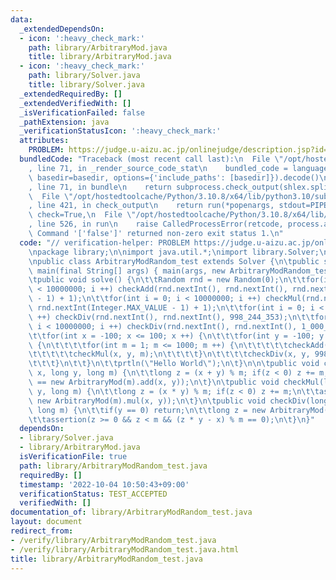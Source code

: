```yaml
---
data:
  _extendedDependsOn:
  - icon: ':heavy_check_mark:'
    path: library/ArbitraryMod.java
    title: library/ArbitraryMod.java
  - icon: ':heavy_check_mark:'
    path: library/Solver.java
    title: library/Solver.java
  _extendedRequiredBy: []
  _extendedVerifiedWith: []
  _isVerificationFailed: false
  _pathExtension: java
  _verificationStatusIcon: ':heavy_check_mark:'
  attributes:
    PROBLEM: https://judge.u-aizu.ac.jp/onlinejudge/description.jsp?id=ITP1_1_A
  bundledCode: "Traceback (most recent call last):\n  File \"/opt/hostedtoolcache/Python/3.10.8/x64/lib/python3.10/site-packages/onlinejudge_verify/documentation/build.py\"\
    , line 71, in _render_source_code_stat\n    bundled_code = language.bundle(stat.path,\
    \ basedir=basedir, options={'include_paths': [basedir]}).decode()\n  File \"/opt/hostedtoolcache/Python/3.10.8/x64/lib/python3.10/site-packages/onlinejudge_verify/languages/user_defined.py\"\
    , line 71, in bundle\n    return subprocess.check_output(shlex.split(command))\n\
    \  File \"/opt/hostedtoolcache/Python/3.10.8/x64/lib/python3.10/subprocess.py\"\
    , line 421, in check_output\n    return run(*popenargs, stdout=PIPE, timeout=timeout,\
    \ check=True,\n  File \"/opt/hostedtoolcache/Python/3.10.8/x64/lib/python3.10/subprocess.py\"\
    , line 526, in run\n    raise CalledProcessError(retcode, process.args,\nsubprocess.CalledProcessError:\
    \ Command '['false']' returned non-zero exit status 1.\n"
  code: "// verification-helper: PROBLEM https://judge.u-aizu.ac.jp/onlinejudge/description.jsp?id=ITP1_1_A\n\
    \npackage library;\n\nimport java.util.*;\nimport library.Solver;\nimport library.ArbitraryMod;\n\
    \npublic class ArbitraryModRandom_test extends Solver {\n\tpublic static void\
    \ main(final String[] args) { main(args, new ArbitraryModRandom_test()); }\n\n\
    \tpublic void solve() {\n\t\tRandom rnd = new Random(0);\n\t\tfor(int i = 0; i\
    \ < 10000000; i ++) checkAdd(rnd.nextInt(), rnd.nextInt(), rnd.nextInt(Integer.MAX_VALUE\
    \ - 1) + 1);\n\t\tfor(int i = 0; i < 10000000; i ++) checkMul(rnd.nextInt(), rnd.nextInt(),\
    \ rnd.nextInt(Integer.MAX_VALUE - 1) + 1);\n\t\tfor(int i = 0; i < 10000000; i\
    \ ++) checkDiv(rnd.nextInt(), rnd.nextInt(), 998_244_353);\n\t\tfor(int i = 0;\
    \ i < 10000000; i ++) checkDiv(rnd.nextInt(), rnd.nextInt(), 1_000_000_007);\n\
    \t\tfor(int x = -100; x <= 100; x ++) {\n\t\t\tfor(int y = -100; y <= 100; y ++)\
    \ {\n\t\t\t\tfor(int m = 1; m <= 1000; m ++) {\n\t\t\t\t\tcheckAdd(x, y, m);\n\
    \t\t\t\t\tcheckMul(x, y, m);\n\t\t\t\t}\n\t\t\t\tcheckDiv(x, y, 998_244_353);\n\
    \t\t\t}\n\t\t}\n\t\tprtln(\"Hello World\");\n\t}\n\n\tpublic void checkAdd(long\
    \ x, long y, long m) {\n\t\tlong z = (x + y) % m; if(z < 0) z += m;\n\t\tassertion(z\
    \ == new ArbitraryMod(m).add(x, y));\n\t}\n\tpublic void checkMul(long x, long\
    \ y, long m) {\n\t\tlong z = (x * y) % m; if(z < 0) z += m;\n\t\tassertion(z ==\
    \ new ArbitraryMod(m).mul(x, y));\n\t}\n\tpublic void checkDiv(long x, long y,\
    \ long m) {\n\t\tif(y == 0) return;\n\t\tlong z = new ArbitraryMod(m).div(x, y);\n\
    \t\tassertion(z >= 0 && z < m && (z * y - x) % m == 0);\n\t}\n}"
  dependsOn:
  - library/Solver.java
  - library/ArbitraryMod.java
  isVerificationFile: true
  path: library/ArbitraryModRandom_test.java
  requiredBy: []
  timestamp: '2022-10-04 10:50:43+09:00'
  verificationStatus: TEST_ACCEPTED
  verifiedWith: []
documentation_of: library/ArbitraryModRandom_test.java
layout: document
redirect_from:
- /verify/library/ArbitraryModRandom_test.java
- /verify/library/ArbitraryModRandom_test.java.html
title: library/ArbitraryModRandom_test.java
---
```

